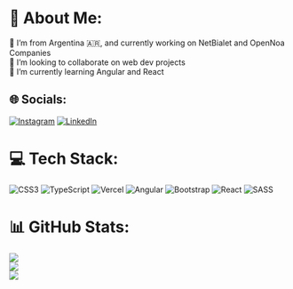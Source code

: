 # 💫 About Me:
🔭 I’m from Argentina :argentina:, and currently working on NetBialet and OpenNoa Companies<br>👯 I’m looking to collaborate on web dev projects<br>🌱 I’m currently learning Angular and React<br>

## 🌐 Socials:
[![Instagram](https://img.shields.io/badge/Instagram-%23E4405F.svg?logo=Instagram&logoColor=white)](https://instagram.com/juanicaste23) [![LinkedIn](https://img.shields.io/badge/LinkedIn-%230077B5.svg?logo=linkedin&logoColor=white)](https://linkedin.com/in/juanicaste23) 

# 💻 Tech Stack:
![CSS3](https://img.shields.io/badge/css3-%231572B6.svg?style=for-the-badge&logo=css3&logoColor=white) ![TypeScript](https://img.shields.io/badge/typescript-%23007ACC.svg?style=for-the-badge&logo=typescript&logoColor=white) ![Vercel](https://img.shields.io/badge/vercel-%23000000.svg?style=for-the-badge&logo=vercel&logoColor=white) ![Angular](https://img.shields.io/badge/angular-%23E23237.svg?style=for-the-badge&logo=angular&logoColor=white) ![Bootstrap](https://img.shields.io/badge/bootstrap-%23563D7C.svg?style=for-the-badge&logo=bootstrap&logoColor=white) ![React](https://img.shields.io/badge/react-%2320232a.svg?style=for-the-badge&logo=react&logoColor=%2361DAFB) ![SASS](https://img.shields.io/badge/SASS-hotpink.svg?style=for-the-badge&logo=SASS&logoColor=white) 
# 📊 GitHub Stats:
![](https://github-readme-stats.vercel.app/api?username=JuaniCaste23&theme=dark&hide_border=false&include_all_commits=true&count_private=true)<br/>
![](https://github-readme-streak-stats.herokuapp.com/?user=JuaniCaste23&theme=dark&hide_border=false)<br/>
![](https://github-readme-stats.vercel.app/api/top-langs/?username=JuaniCaste23&theme=dark&hide_border=false&include_all_commits=true&count_private=true&layout=compact)

<!-- Proudly created with GPRM ( https://gprm.itsvg.in ) -->

